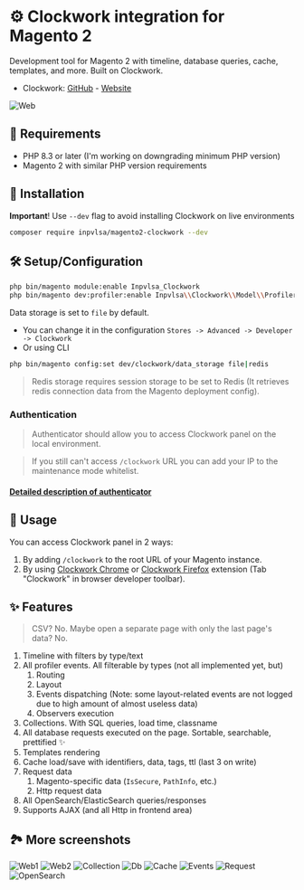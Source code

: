 # ⚙️ Clockwork integration for Magento 2

Development tool for Magento 2 with timeline, database queries, cache, templates, and more. Built on Clockwork.

- Clockwork: [GitHub](https://github.com/itsgoingd/clockwork) - [Website](https://underground.works/clockwork/) 

![Web](https://github.com/INPVLSA/magento-clockwork/blob/assets/repo_asset/Web.png?raw=true)

## 📝 Requirements

- PHP 8.3 or later (I'm working on downgrading minimum PHP version)
- Magento 2 with similar PHP version requirements

## 🔧 Installation

**Important**! Use `--dev` flag to avoid installing Clockwork on live environments

```bash
composer require inpvlsa/magento2-clockwork --dev
```

## 🛠️ Setup/Configuration

```bash
php bin/magento module:enable Inpvlsa_Clockwork
php bin/magento dev:profiler:enable Inpvlsa\\Clockwork\\Model\\Profiler\\ClockworkProfilerDriver
```

Data storage is set to `file` by default. 

- You can change it in the configuration `Stores -> Advanced -> Developer -> Clockwork`
- Or using CLI 
```bash
php bin/magento config:set dev/clockwork/data_storage file|redis
```

> Redis storage requires session storage to be set to Redis (It retrieves redis connection data from the Magento deployment config).

### Authentication

> Authenticator should allow you to access Clockwork panel on the local environment.

> If you still can't access `/clockwork` URL you can add your IP to the maintenance mode whitelist.

#### [Detailed description of authenticator](_doc/Authentication.md)

## 🧐 Usage

You can access Clockwork panel in 2 ways:
1. By adding `/clockwork` to the root URL of your Magento instance.
2. By using [Clockwork Chrome](https://chromewebstore.google.com/detail/clockwork/dmggabnehkmmfmdffgajcflpdjlnoemp) or [Clockwork Firefox](https://addons.mozilla.org/en-US/firefox/addon/clockwork-dev-tools/) extension (Tab "Clockwork" in browser developer toolbar).

## ✨ Features

> CSV? No. Maybe open a separate page with only the last page's data? No.


1. Timeline with filters by type/text
2. All profiler events. All filterable by types (not all implemented yet, but)
   1. Routing
   2. Layout
   3. Events dispatching (Note: some layout-related events are not logged due to high amount of almost useless data)
   4. Observers execution
3. Collections. With SQL queries, load time, classname
4. All database requests executed on the page. Sortable, searchable, prettified ✨
5. Templates rendering
6. Cache load/save with identifiers, data, tags, ttl (last 3 on write)
7. Request data
   1. Magento-specific data (`IsSecure`, `PathInfo`, etc.)
   2. Http request data
8. All OpenSearch/ElasticSearch queries/responses
9. Supports AJAX (and all Http in frontend area)

## 🏞️ More screenshots

![Web1](https://github.com/INPVLSA/magento-clockwork/blob/assets/repo_asset/Web.png?raw=true)
![Web2](https://github.com/INPVLSA/magento-clockwork/blob/assets/repo_asset/Web2.png?raw=true)
![Collection](https://github.com/INPVLSA/magento-clockwork/blob/assets/repo_asset/Collection.png?raw=true)
![Db](https://github.com/INPVLSA/magento-clockwork/blob/assets/repo_asset/Db.png?raw=true)
![Cache](https://github.com/INPVLSA/magento-clockwork/blob/assets/repo_asset/Cache.png?raw=true)
![Events](https://github.com/INPVLSA/magento-clockwork/blob/assets/repo_asset/Events.png?raw=true)
![Request](https://github.com/INPVLSA/magento-clockwork/blob/assets/repo_asset/Request.png?raw=true)
![OpenSearch](https://github.com/INPVLSA/magento-clockwork/blob/assets/repo_asset/OpenSearch.png?raw=true)

